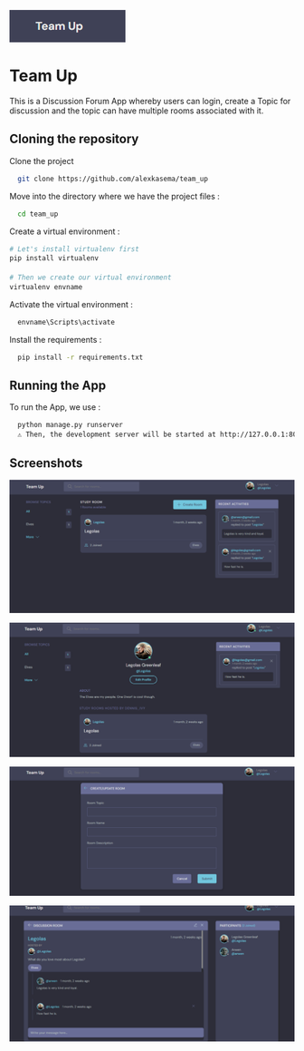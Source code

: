 
![Logo](/app_images/logo.png)


# Team Up

This is a Discussion Forum App whereby users can login, create a Topic for discussion and the topic can have multiple rooms associated with it.


## Cloning the repository

Clone the project

```bash
  git clone https://github.com/alexkasema/team_up
```

 Move into the directory where we have the project files :

```bash
  cd team_up
```

Create a virtual environment :

```bash
# Let's install virtualenv first
pip install virtualenv

# Then we create our virtual environment
virtualenv envname

```

Activate the virtual environment :

```bash
  envname\Scripts\activate
```

Install the requirements :

```bash
  pip install -r requirements.txt
```

## Running the App

To run the App, we use :

```bash
  python manage.py runserver
  ⚠ Then, the development server will be started at http://127.0.0.1:8000/
```


## Screenshots

![App Image](/app_images/index1.png)

![App Image](/app_images/profile1.png)

![App Image](/app_images/create1.png)

![App Image](/app_images/room1.png)
